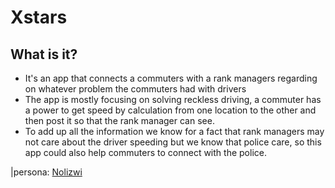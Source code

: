 # Xstars

## What is it?
- It's an app that connects a commuters with a rank managers regarding on whatever problem the commuters had with drivers
- The app is mostly focusing on solving reckless driving, a commuter has a power to get speed by calculation from one location to   the other and then post it so that the rank manager can see.
- To add up all the information we know for a fact that rank managers may not care about the driver speeding but we know that      police care, so this app could also help commuters to connect with the police.

|persona: [Nolizwi](/Nolizwi_persona.md)
